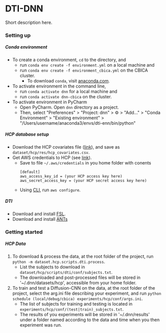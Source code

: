 # DTI-DNN

Short description here.

### Setting up

##### Conda environment
* To create a conda environment, `cd` to the directory, and
  * run `conda env create -f environment.yml` on a local machine and
  * run `conda env create -f environment_cbica.yml` on the CBICA cluster.
    * To download `conda`, visit [anaconda.com](https://www.anaconda.com/distribution/).
* To activate environment in the command line,
  * run `conda activate dnn` for a local machine and 
  * run `conda activate dnn-cbica` on the cluster.
* To activate environment in PyCharm
  * Open PyCharm. Open `dnn` directory as a project.
  * Then, select "Preferences" > "Project: dnn" > ⚙️ > "Add..." > "Conda Environment" > "Existing environment" > "/Users/username/anaconda3/envs/dti-enn/bin/python"
 
 ##### HCP database setup
* Download the HCP covariates file ([link](https://db.humanconnectome.org/REST/search/dict/Subject%20Information/results?format=csv&removeDelimitersFromFieldValues=true&restricted=0&project=HCP_1200)), and save as `dataset/hcp/res/hcp_covariates.csv`. 
* Get AWS credentials to HCP (see [link](https://wiki.humanconnectome.org/plugins/viewsource/viewpagesrc.action?pageId=67666030)).
  * Save to file `~/.aws/credentials` in you home folder with conents 
    ```
    [default]
	aws_access_key_id = (your HCP access key here) 
	aws_secret_access_key = (your HCP secret access key here)
    ```
  * Using [CLI](https://aws.amazon.com/cli/), run `aws configure`.

##### DTI
* Download and install [FSL](https://fsl.fmrib.ox.ac.uk/fsl/fslwiki/FslInstallation).
* Download and install [ANTs](https://github.com/ANTsX/ANTs)

### Getting started

##### HCP Data

1. To download & process the data, at the root folder of the project, run `python -m dataset.hcp.scripts.dti.process`. 
    * List the subjects to download in `dataset/hcp/scripts/dti/conf/subjects.txt`.
    * The downloaded and post-processed files will be stored in '~/.dnn/datasets/hcp', accessible from your home folder.
2. To train and test a Diffusion-CNN on the data, at the root folder of the project, select the arg.ini file describing your experiment, and run `python schedule (local/debug/cbica) experiments/hcp/conf/args.ini`. 
    * The list of subjects for training and testing is located in  `experiments/hcp/conf/(test|train)_subjects.txt`.
    * The results of you experiments will be stored in '~/.dnn/results' under a folder named according to the data and time when you then experiment was run.
